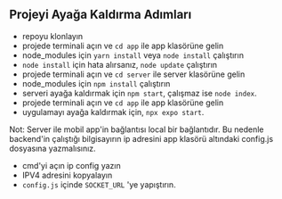 ## Projeyi Ayağa Kaldırma Adımları

- repoyu klonlayın
- projede terminali açın ve `cd app` ile app klasörüne gelin
- node_modules için `yarn install` veya `node install` çalıştırın
- `node install` için hata alırsanız, `node update` çalıştırın
- projede terminali açın ve `cd server` ile server klasörüne gelin
- node_modules için `npm install` çalıştırın
- serveri ayağa kaldırmak için `npm start`, çalışmaz ise `node index`.
- projede terminali açın ve `cd app` ile app klasörüne gelin
- uygulamayı ayağa kaldırmak için,  `npx expo start`.

Not: Server ile mobil app'in bağlantısı local bir bağlantıdır. Bu nedenle backend'in çalıştığı bilgisayırın ip adresini
app klasörü altındaki config.js dosyasına yazmalısınız.
- cmd'yi açın ip config yazın
- IPV4 adresini kopyalayın
- `config.js` içinde `SOCKET_URL` 'ye  yapıştırın.
